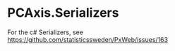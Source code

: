 # PCAxis.Serializers
For the c# Serializers, see https://github.com/statisticssweden/PxWeb/issues/163
